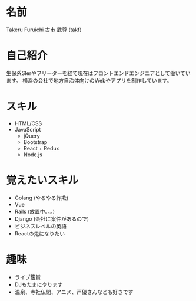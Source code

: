 # 名前
Takeru Furuichi
古市 武尊 (takf)

# 自己紹介
生保系SIerやフリーターを経て現在はフロントエンドエンジニアとして働いています。
横浜の会社で地方自治体向けのWebやアプリを制作しています。

# スキル
- HTML/CSS
- JavaScript
  - jQuery
  - Bootstrap
  - React + Redux
  - Node.js


# 覚えたいスキル
- Golang (やるやる詐欺)
- Vue
- Rails (放置中。。。)
- Django (会社に案件があるので)
- ビジネスレベルの英語
- Reactの鬼になりたい

# 趣味
- ライブ鑑賞
- DJもたまにやります
- 温泉、寺社仏閣、アニメ、声優さんなども好きです
